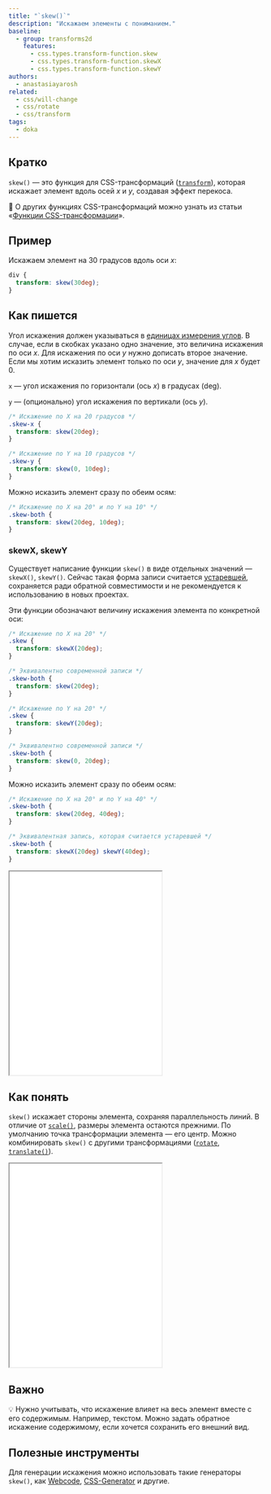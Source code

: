 ```yaml
---
title: "`skew()`"
description: "Искажаем элементы с пониманием."
baseline:
  - group: transforms2d
    features:
      - css.types.transform-function.skew
      - css.types.transform-function.skewX
      - css.types.transform-function.skewY
authors:
  - anastasiayarosh
related:
  - css/will-change
  - css/rotate
  - css/transform
tags:
  - doka
---
```


## Кратко

`skew()` — это функция для CSS-трансформаций ([`transform`](/css/transform/)), которая искажает элемент вдоль осей _x_ и _y_, создавая эффект перекоса.

<aside>

📖 О других функциях CSS-трансформаций можно узнать из статьи «[Функции CSS-трансформации](/css/transform-function/)».

</aside>

## Пример

Искажаем элемент на 30 градусов вдоль оси _x_:

```css
div {
  transform: skew(30deg);
}
```

## Как пишется

Угол искажения должен указываться в [единицах измерения углов](/css/numeric-types/#edinicy-izmereniya-uglov). В случае, если в скобках указано одно значение, это величина искажения по оси _x_. Для искажения по оси _y_ нужно дописать второе значение. Если мы хотим исказить элемент только по оси _y_, значение для _x_ будет 0.

`x` — угол искажения по горизонтали (ось _x_) в градусах (deg).

`y` — (опционально) угол искажения по вертикали (ось _y_).

```css
/* Искажение по X на 20 градусов */
.skew-x {
  transform: skew(20deg);
}

/* Искажение по Y на 10 градусов */
.skew-y {
  transform: skew(0, 10deg);
}
```

Можно исказить элемент сразу по обеим осям:

```css
/* Искажение по X на 20° и по Y на 10° */
.skew-both {
  transform: skew(20deg, 10deg);
}
```

### skewX, skewY

Существует написание функции `skew()` в виде отдельных значений — `skewX()`, `skewY()`. Сейчас такая форма записи считается [устаревшей](https://drafts.csswg.org/css-transforms/#funcdef-transform-skew), сохраняется ради обратной совместимости и не рекомендуется к использованию в новых проектах.

Эти функции обозначают величину искажения элемента по конкретной оси:

```css
/* Искажение по X на 20° */
.skew {
  transform: skewX(20deg);
}

/* Эквивалентно современной записи */
.skew-both {
  transform: skew(20deg);
}
```

```css
/* Искажение по Y на 20° */
.skew {
  transform: skewY(20deg);
}

/* Эквивалентно современной записи */
.skew-both {
  transform: skew(0, 20deg);
}
```

Можно исказить элемент сразу по обеим осям:

```css
/* Искажение по X на 20° и по Y на 40° */
.skew-both {
  transform: skew(20deg, 40deg);
}

/* Эквивалентная запись, которая считается устаревшей */
.skew-both {
  transform: skewX(20deg) skewY(40deg);
}
```

<iframe title="Демонстрация разных значений skew" src="demos/basic/" height="400"></iframe>

## Как понять

`skew()` искажает стороны элемента, сохраняя параллельность линий. В отличие от [`scale()`](/css/scale/), размеры элемента остаются прежними. По умолчанию точка трансформации элемента — его центр. Можно комбинировать `skew()` с другими трансформациями ([`rotate`](/css/rotate/), [`translate()`](/css/transform-function/#translate-x-y)).

<iframe title="Демонстрация свойства skew вместе с другими свойствами трансформации" src="demos/combination/" height="400"></iframe>

## Важно

💡 Нужно учитывать, что искажение влияет на весь элемент вместе с его содержимым. Например, текстом. Можно задать обратное искажение содержимому, если хочется сохранить его внешний вид.

## Полезные инструменты

Для генерации искажения можно использовать такие генераторы `skew()`, как [Webcode](https://webcode.tools/css-generator/skew), [CSS-Generator](https://css-generator.netlify.app/transform-skew) и другие.
